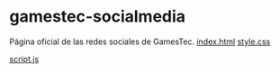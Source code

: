 # gamestec-socialmedia
Página oficial de las redes sociales de GamesTec.
[index.html](https://github.com/user-attachments/files/22987116/index.html)
[style.css](https://github.com/user-attachments/files/22987118/style.css)

[script.js](https://github.com/user-attachments/files/22987117/script.js)

